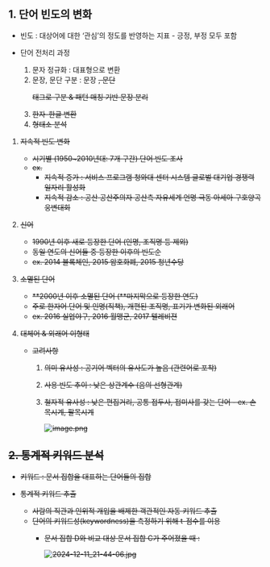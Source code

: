 ## 1. 단어 빈도의 변화

- 빈도 : 대상어에 대한 ‘관심’의 정도를 반영하는 지표 - 긍정, 부정 모두 포함

- 단어 전처리 과정
    1. 문자 정규화 : 대표형으로 변환
    2. 문장, 문단 구분 : 문장 <s>, 문단 <p> 태그로 구분 & 패턴 매칭 기반 문장 분리
    3. 한자-한글 변환
    4. 형태소 분석

1. 지속적 빈도 변화
    - 시기별 (1950~2010년대: 7개 구간) 단어 빈도 조사
    - ex.
        - 지속적 증가 : 서비스 프로그램 청와대 센터 시스템 글로벌 대기업 경쟁력 일자리 활성화
        - 지속적 감소 : 공산 공산주의자 공산측 자유세계 언명 극동 아세아 구호양곡 웅변대회

1. 신어
    - 1990년 이후 새로 등장한 단어 (인명, 조직명 등 제외)
    - 동일 연도의 신어들 중 등장한 이후의 빈도순
    - ex. 2014 블록체인, 2015 암호화폐, 2015 청년수당

1. 소멸된 단어
    - **2000년 이후 소멸된 단어 (**마지막으로 등장한 연도)
    - 주로 한자어 단어 및 인명(직책), 개편된 조직명, 표기가 변화된 외래어
    - ex. 2016 실업야구, 2016 월맹군, 2017 텔레비젼

1. 대체어 & 외래어 이형태
    - 고려사항
        1. 의미 유사성 : 공기어 벡터의 유사도가 높음 (관련어로 포착)
        2. 사용 빈도 추이 : 낮은 상관계수 (음의 선형관계)
        3. 철자적 유사성 : 낮은 편집거리, 공통 접두사, 접미사를 갖는 단어 - ex. 손목시계, 팔목시계
            
            ![image.png](https://prod-files-secure.s3.us-west-2.amazonaws.com/edfd69d1-6c01-4d0c-9269-1bae8a4e3915/77536b7d-35af-4a57-8183-27914b9f55fb/image.png)
            

## 2. 통계적 키워드 분석

- 키워드 : 문서 집합을 대표하는 단어들의 집합

- 통계적 키워드 추출
    - 사람의 직관과 인위적 개입을 배제한 객관적인 자동 키워드 추출
    - 단어의 키워드성(keywordness)을 측정하기 위해 t-점수를 이용
        - 문서 집합 D와 비교 대상 문서 집합 C가 주어졌을 때 :
            
            ![2024-12-11_21-44-06.jpg](https://prod-files-secure.s3.us-west-2.amazonaws.com/edfd69d1-6c01-4d0c-9269-1bae8a4e3915/22537029-9c3f-4231-8b37-60748bc3780b/2024-12-11_21-44-06.jpg)

